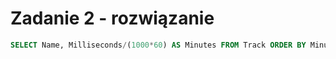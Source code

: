 # Zadanie 2 - rozwiązanie

```SQL
SELECT Name, Milliseconds/(1000*60) AS Minutes FROM Track ORDER BY Minutes DESC;
```
